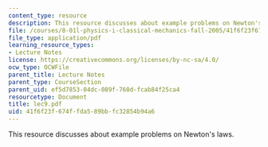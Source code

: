 ```yaml
---
content_type: resource
description: This resource discusses about example problems on Newton's laws.
file: /courses/8-01l-physics-i-classical-mechanics-fall-2005/41f6f23f674ffda589bbfc32854b94a6_lec9.pdf
file_type: application/pdf
learning_resource_types:
- Lecture Notes
license: https://creativecommons.org/licenses/by-nc-sa/4.0/
ocw_type: OCWFile
parent_title: Lecture Notes
parent_type: CourseSection
parent_uid: ef5d7853-04dc-089f-760d-fcab84f25ca4
resourcetype: Document
title: lec9.pdf
uid: 41f6f23f-674f-fda5-89bb-fc32854b94a6
---
```

This resource discusses about example problems on Newton's laws.